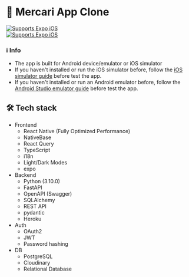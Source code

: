 # 📱 Mercari App Clone
<div>
  <div>
    <a align="center" href="https://expo.dev/artifacts/eas/mwrwkBUrc1CbWVyTj6gzoo.tar.gz">
      <img alt="Supports Expo iOS" longdesc="Supports Expo iOS" src="https://img.shields.io/badge/Download iOS App-4630EB.svg?style=for-the-badge&logo=APPLE&labelColor=999999&logoColor=fff" />
    </a>
  </div>
  <div>
    <a align="center" href="https://expo.dev/artifacts/eas/8jemojEmYyncM5dz8grzZ5.apk">
      <img alt="Supports Expo iOS" longdesc="Supports Expo iOS" src="https://img.shields.io/badge/Download Android App-4630EB.svg?style=for-the-badge&logo=ANDROID&labelColor=A4C639&logoColor=fff" />
    </a>
  </div>
</div>

### ℹ️  Info
  - The app is built for Android device/emulator or iOS simulator
  - If you haven't installed or run the iOS simulator before, follow the [iOS simulator guide](https://docs.expo.dev/workflow/ios-simulator/) before test the app.
  - If you haven't installed or run an Android emulator before, follow the [Android Studio emulator guide](https://docs.expo.dev/build-reference/apk/) before test the app.

## 🛠️ Tech stack

- Frontend
  - React Native (Fully Optimized Performance)
  - NativeBase
  - React Query
  - TypeScript
  - i18n
  - Light/Dark Modes
  - expo
- Backend
  - Python (3.10.0)
  - FastAPI
  - OpenAPI (Swagger)
  - SQLAlchemy
  - REST API
  - pydantic
  - Heroku
- Auth
  - OAuth2
  - JWT
  - Password hashing
- DB
  - PostgreSQL
  - Cloudinary
  - Relational Database
